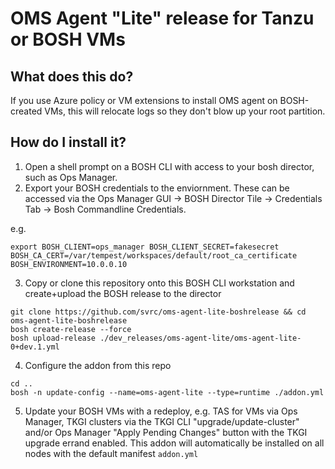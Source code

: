 # OMS Agent "Lite" release for Tanzu or BOSH VMs

## What does this do?

If you use Azure policy or VM extensions to install OMS agent on BOSH-created VMs, this will relocate logs so they don't blow up your root partition.


## How do I install it?

1. Open a shell prompt on a BOSH CLI with access to your bosh director, such as Ops Manager.
2. Export your BOSH credentials to the enviornment.  These can be accessed via the Ops Manager GUI -> BOSH Director Tile -> Credentials Tab -> Bosh Commandline Credentials.

e.g.
```
export BOSH_CLIENT=ops_manager BOSH_CLIENT_SECRET=fakesecret BOSH_CA_CERT=/var/tempest/workspaces/default/root_ca_certificate  BOSH_ENVIRONMENT=10.0.0.10
```
3. Copy or clone this repository onto this BOSH CLI workstation and create+upload the BOSH release to the director

```
git clone https://github.com/svrc/oms-agent-lite-boshrelease && cd oms-agent-lite-boshrelease
bosh create-release --force
bosh upload-release ./dev_releases/oms-agent-lite/oms-agent-lite-0+dev.1.yml

```
4. Configure the addon from this repo
```
cd ..
bosh -n update-config --name=oms-agent-lite --type=runtime ./addon.yml
```
5. Update your BOSH VMs with a redeploy, e.g. TAS for VMs via Ops Manager, TKGI clusters via the TKGI CLI "upgrade/update-cluster" and/or Ops Manager "Apply Pending Changes" button with the TKGI upgrade errand enabled.  This addon will automatically be installed on all nodes with the default manifest `addon.yml`

